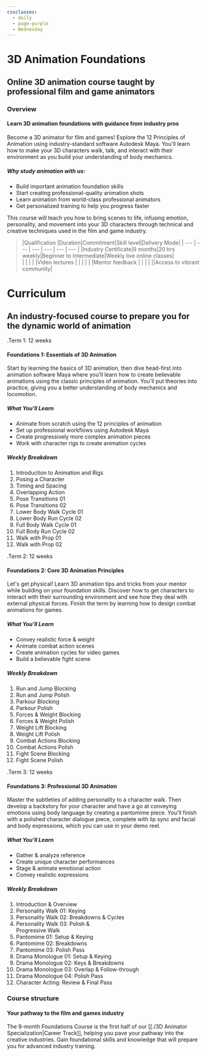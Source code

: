 ```yaml
---
cssclasses:
  - daily
  - page-purple
  - Wednesday
---
```

# 3D Animation Foundations

## Online 3D animation course taught by professional film and game animators
### Overview

#### Learn 3D animation foundations with guidance from industry pros

Become a 3D animator for film and games! Explore the 12 Principles of Animation using industry-standard software Autodesk Maya. You'll learn how to make your 3D characters walk, talk, and interact with their environment as you build your understanding of body mechanics.

##### Why study animation with us:
- Build important animation foundation skills
- Start creating professional-quality animation shots
- Learn animation from world-class professional animators
- Get personalized training to help you progress faster

This course will teach you how to bring scenes to life, infusing emotion, personality, and movement into your 3D characters through technical and creative techniques used in the film and game industry.

> |Qualification       |Duration|Commitment|Skill level|Delivery Mode|
> | --- | --- | --- | --- | --- | --- |
> |Industry Certificate|9 months|20 hrs weekly|Beginner to Intermediate|Weekly live online classes|    
> | | | | |Video lectures  |
> | | | | |Mentor feedback  |
> | | | ||Access to vibrant community|


# Curriculum

## An industry-focused course to prepare you for the dynamic world of animation

.Term 1: 12 weeks
#### Foundations 1: Essentials of 3D Animation
Start by learning the basics of 3D animation, then dive head-first into animation software Maya where you'll learn how to create believable animations using the classic principles of animation. You'll put theories into practice, giving you a better understanding of body mechanics and locomotion.

##### What You'll Learn
- Animate from scratch using the 12 principles of animation
- Set up professional workflows using Autodesk Maya
- Create progressively more complex animation pieces  
- Work with character rigs to create animation cycles

##### Weekly Breakdown
1. Introduction to Animation and Rigs
2. Posing a Character
3. Timing and Spacing
4. Overlapping Action
5. Pose Transitions 01
6. Pose Transitions 02
7. Lower Body Walk Cycle 01
8. Lower Body Run Cycle 02
9. Full Body Walk Cycle 01
10. Full Body Run Cycle 02
11. Walk with Prop 01
12. Walk with Prop 02

.Term 2: 12 weeks
#### Foundations 2: Core 3D Animation Principles
Let's get physical! Learn 3D animation tips and tricks from your mentor while building on your foundation skills. Discover how to get characters to interact with their surrounding environment and see how they deal with external physical forces. Finish the term by learning how to design combat animations for games.

##### What You'll Learn
- Convey realistic force & weight
- Animate combat action scenes
- Create animation cycles for video games
- Build a believable fight scene

##### Weekly Breakdown
1. Run and Jump Blocking
2. Run and Jump Polish
3. Parkour Blocking
4. Parkour Polish
5. Forces & Weight Blocking
6. Forces & Weight Polish
7. Weight Lift Blocking
8. Weight Lift Polish
9. Combat Actions Blocking
10. Combat Actions Polish
11. Fight Scene Blocking
12. Fight Scene Polish

.Term 3: 12 weeks

#### Foundations 3: Professional 3D Animation
Master the subtleties of adding personality to a character walk. Then develop a backstory for your character and have a go at conveying emotions using body language by creating a pantomime piece. You'll finish with a polished character dialogue piece, complete with lip sync and facial and body expressions, which you can use in your demo reel.

##### What You'll Learn

- Gather & analyze reference
- Create unique character performances
- Stage & animate emotional action
- Convey realistic expressions

##### Weekly Breakdown
1. Introduction & Overview
2. Personality Walk 01: Keying
3. Personality Walk 02: Breakdowns & Cycles
4. Personality Walk 03: Polish &  
    Progressive Walk
5. Pantomime 01: Setup & Keying
6. Pantomime 02: Breakdowns
7. Pantomime 03: Polish Pass
8. Drama Monologue 01: Setup & Keying
9. Drama Monologue 02: Keys & Breakdowns
10. Drama Monologue 03: Overlap & Follow-through
11. Drama Monologue 04: Polish Pass
12. Character Acting: Review & Final Pass

### Course structure

#### Your pathway to the film and games industry

The 9-month Foundations Course is the first half of our [[./3D Animator Specialization|Career Track]], helping you pave your pathway into the creative industries. Gain foundational skills and knowledge that will prepare you for advanced industry training.




